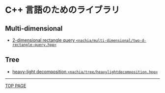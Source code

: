 # C++ 言語のためのライブラリ

## Multi-dimensional

- [2-dimensional rectangle query `<nachia/multi-dimensional/two-d-rectangle-query.hpp>`](multi-dimensional/two-d-rectangle-query.md)

## Tree

- [heavy-light decomposition `<nachia/tree/heavylightdecomposition.hpp>`](tree/heavy-light-decomposition.md)

---

[TOP PAGE](https://nachiavivias.github.io/cp-library/)
